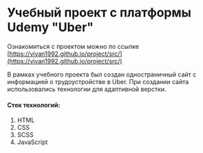 # Учебный проект с платформы Udemy "Uber"
Ознакомиться с проектом можно по ссылке [https://vivan1992.github.io/project/src/](https://vivan1992.github.io/project/src/)

В рамках учебного проекта был создан одностраничный сайт с информацией о трудоустройстве в Uber. При создании сайта использовались технологии для адаптивной верстки.

#### Стек технологий:
1. HTML
2. CSS
3. SCSS
4. JavaScript
